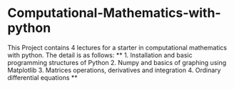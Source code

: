 # Computational-Mathematics-with-python
This Project contains 4 lectures for a starter in computational mathematics with python. The detail is as follows:
** 1. Installation and basic programming  structures of Python
2. Numpy and basics of graphing using Matplotlib
3. Matrices operations,  derivatives and integration
4. Ordinary differential equations **

